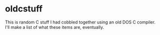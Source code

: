 # oldcstuff
This is random C stuff I had cobbled together using an old DOS C compiler. I'll make a list of what these items are, eventually.
